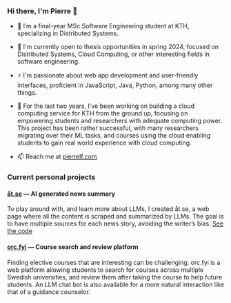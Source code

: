 ### Hi there, I'm Pierre 👋

- 🌱 I’m a final-year MSc Software Engineering student at KTH, specializing in Distributed Systems.

- 👯 I'm currently open to thesis opportunities in spring 2024, focused on Distributed Systems, Cloud Computing, or other interesting fields in software engineering. 

- ⚡ I'm passionate about web app development and user-friendly interfaces, proficient in JavaScript, Java, Python, among many other things. 

- 🔭 For the last two years, I've been working on building a cloud computing service for KTH from the ground up, focusing on empowering students and researchers with adequate computing power. This project has been rather successful, with many researchers migrating over their ML tasks, and courses using the cloud enabling students to gain real world experience with cloud computing.

- 📫 Reach me at [pierrelf.com](https://pierrelf.com/)

### Current personal projects

#### [åt.se](https://xn--t-1fa.se/) — AI generated news summary
To play around with, and learn more about LLMs, I created åt.se, a web
page where all the content is scraped and summarized by LLMs. The goal
is to have multiple sources for each news story, avoiding the writer’s bias. [See the code](https://github.com/pierrelefevre/at_se)

#### [orc.fyi](https://orc.fyi/) — Course search and review platform
Finding elective courses that are interesting can be challenging. orc.fyi is
a web platform allowing students to search for courses across multiple
Swedish universities, and review them after taking the course to help
future students. An LLM chat bot is also available for a more natural
interaction like that of a guidance counselor.
